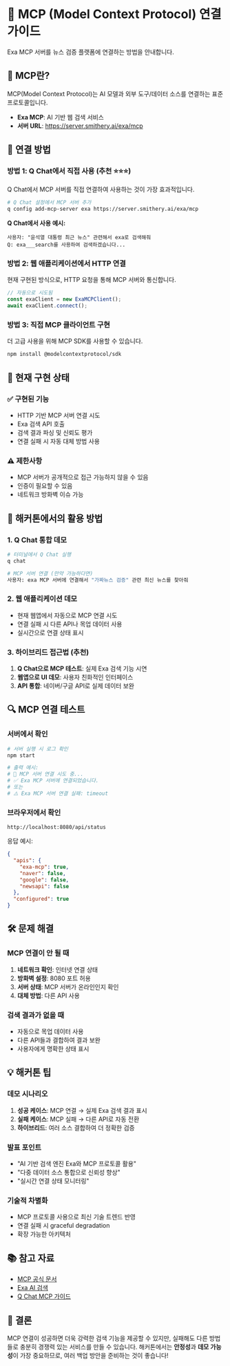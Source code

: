 # 🔗 MCP (Model Context Protocol) 연결 가이드

Exa MCP 서버를 뉴스 검증 플랫폼에 연결하는 방법을 안내합니다.

## 🤔 MCP란?

MCP(Model Context Protocol)는 AI 모델과 외부 도구/데이터 소스를 연결하는 표준 프로토콜입니다.
- **Exa MCP**: AI 기반 웹 검색 서비스
- **서버 URL**: https://server.smithery.ai/exa/mcp

## 🚀 연결 방법

### 방법 1: Q Chat에서 직접 사용 (추천 ⭐⭐⭐)

Q Chat에서 MCP 서버를 직접 연결하여 사용하는 것이 가장 효과적입니다.

```bash
# Q Chat 설정에서 MCP 서버 추가
q config add-mcp-server exa https://server.smithery.ai/exa/mcp
```

**Q Chat에서 사용 예시:**
```
사용자: "윤석열 대통령 최근 뉴스" 관련해서 exa로 검색해줘
Q: exa___search를 사용하여 검색하겠습니다...
```

### 방법 2: 웹 애플리케이션에서 HTTP 연결

현재 구현된 방식으로, HTTP 요청을 통해 MCP 서버와 통신합니다.

```javascript
// 자동으로 시도됨
const exaClient = new ExaMCPClient();
await exaClient.connect();
```

### 방법 3: 직접 MCP 클라이언트 구현

더 고급 사용을 위해 MCP SDK를 사용할 수 있습니다.

```bash
npm install @modelcontextprotocol/sdk
```

## 🔧 현재 구현 상태

### ✅ 구현된 기능
- HTTP 기반 MCP 서버 연결 시도
- Exa 검색 API 호출
- 검색 결과 파싱 및 신뢰도 평가
- 연결 실패 시 자동 대체 방법 사용

### ⚠️ 제한사항
- MCP 서버가 공개적으로 접근 가능하지 않을 수 있음
- 인증이 필요할 수 있음
- 네트워크 방화벽 이슈 가능

## 🎯 해커톤에서의 활용 방법

### 1. Q Chat 통합 데모
```bash
# 터미널에서 Q Chat 실행
q chat

# MCP 서버 연결 (만약 가능하다면)
사용자: exa MCP 서버에 연결해서 "가짜뉴스 검증" 관련 최신 뉴스를 찾아줘
```

### 2. 웹 애플리케이션 데모
- 현재 웹앱에서 자동으로 MCP 연결 시도
- 연결 실패 시 다른 API나 목업 데이터 사용
- 실시간으로 연결 상태 표시

### 3. 하이브리드 접근법 (추천)
1. **Q Chat으로 MCP 테스트**: 실제 Exa 검색 기능 시연
2. **웹앱으로 UI 데모**: 사용자 친화적인 인터페이스
3. **API 통합**: 네이버/구글 API로 실제 데이터 보완

## 🔍 MCP 연결 테스트

### 서버에서 확인
```bash
# 서버 실행 시 로그 확인
npm start

# 출력 예시:
# 🔌 MCP 서버 연결 시도 중...
# ✅ Exa MCP 서버에 연결되었습니다.
# 또는
# ⚠️ Exa MCP 서버 연결 실패: timeout
```

### 브라우저에서 확인
```
http://localhost:8080/api/status
```

응답 예시:
```json
{
  "apis": {
    "exa-mcp": true,
    "naver": false,
    "google": false,
    "newsapi": false
  },
  "configured": true
}
```

## 🛠 문제 해결

### MCP 연결이 안 될 때
1. **네트워크 확인**: 인터넷 연결 상태
2. **방화벽 설정**: 8080 포트 허용
3. **서버 상태**: MCP 서버가 온라인인지 확인
4. **대체 방법**: 다른 API 사용

### 검색 결과가 없을 때
- 자동으로 목업 데이터 사용
- 다른 API들과 결합하여 결과 보완
- 사용자에게 명확한 상태 표시

## 💡 해커톤 팁

### 데모 시나리오
1. **성공 케이스**: MCP 연결 → 실제 Exa 검색 결과 표시
2. **실패 케이스**: MCP 실패 → 다른 API로 자동 전환
3. **하이브리드**: 여러 소스 결합하여 더 정확한 검증

### 발표 포인트
- "AI 기반 검색 엔진 Exa와 MCP 프로토콜 활용"
- "다중 데이터 소스 통합으로 신뢰성 향상"
- "실시간 연결 상태 모니터링"

### 기술적 차별화
- MCP 프로토콜 사용으로 최신 기술 트렌드 반영
- 연결 실패 시 graceful degradation
- 확장 가능한 아키텍처

## 📚 참고 자료

- [MCP 공식 문서](https://modelcontextprotocol.io/)
- [Exa AI 검색](https://exa.ai/)
- [Q Chat MCP 가이드](https://docs.aws.amazon.com/q/latest/userguide/mcp.html)

## 🎉 결론

MCP 연결이 성공하면 더욱 강력한 검색 기능을 제공할 수 있지만, 실패해도 다른 방법들로 충분히 경쟁력 있는 서비스를 만들 수 있습니다. 해커톤에서는 **안정성**과 **데모 가능성**이 가장 중요하므로, 여러 백업 방안을 준비하는 것이 좋습니다!
